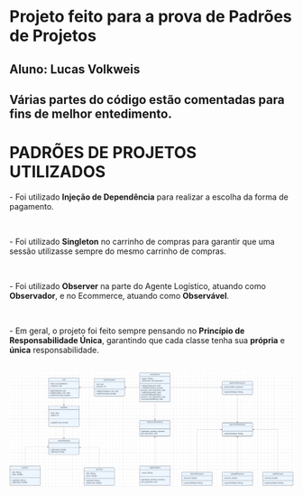# Projeto feito para a prova de Padrões de Projetos
<h2>Aluno: Lucas Volkweis</h2>

<h2>Várias partes do código estão comentadas para fins de melhor entedimento.</h2>

<h1>PADRÕES DE PROJETOS UTILIZADOS</h1>

<p>- Foi utilizado <b>Injeção de Dependência</b> para realizar a escolha da forma de pagamento.</p>
<br>
<p>- Foi utilizado <b>Singleton</b> no carrinho de compras para garantir que uma sessão utilizasse sempre do mesmo carrinho de compras.</p>
<br>
<p>- Foi utilizado <b>Observer</b> na parte do Agente Logístico, atuando como <b>Observador</b>, e no Ecommerce, atuando como <b>Observável</b>.</p>
<br>
<p>- Em geral, o projeto foi feito sempre pensando no <b>Princípio de Responsabilidade Única</b>, garantindo que cada classe tenha sua <b>própria</b> e <b>única</b> responsabilidade.</p>
<br>
<img src="/src/diagramaClasses.png">
